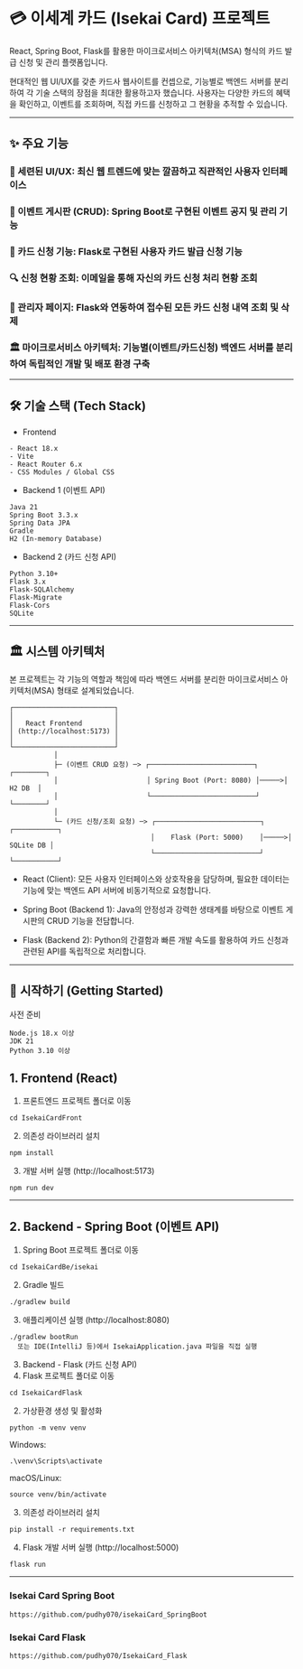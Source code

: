 # 💳 이세계 카드 (Isekai Card) 프로젝트
React, Spring Boot, Flask를 활용한 마이크로서비스 아키텍처(MSA) 형식의 카드 발급 신청 및 관리 플랫폼입니다.

현대적인 웹 UI/UX를 갖춘 카드사 웹사이트를 컨셉으로, 기능별로 백엔드 서버를 분리하여 각 기술 스택의 장점을 최대한 활용하고자 했습니다. 사용자는 다양한 카드의 혜택을 확인하고, 이벤트를 조회하며, 직접 카드를 신청하고 그 현황을 추적할 수 있습니다.

---

## ✨ 주요 기능
### 🎨 세련된 UI/UX: 최신 웹 트렌드에 맞는 깔끔하고 직관적인 사용자 인터페이스

### 📢 이벤트 게시판 (CRUD): Spring Boot로 구현된 이벤트 공지 및 관리 기능

### 📝 카드 신청 기능: Flask로 구현된 사용자 카드 발급 신청 기능

### 🔍 신청 현황 조회: 이메일을 통해 자신의 카드 신청 처리 현황 조회

### 🔐 관리자 페이지: Flask와 연동하여 접수된 모든 카드 신청 내역 조회 및 삭제

### 🏛️ 마이크로서비스 아키텍처: 기능별(이벤트/카드신청) 백엔드 서버를 분리하여 독립적인 개발 및 배포 환경 구축

---

## 🛠️ 기술 스택 (Tech Stack)
- Frontend
```
- React 18.x
- Vite
- React Router 6.x
- CSS Modules / Global CSS
```

- Backend 1 (이벤트 API)
```
Java 21
Spring Boot 3.3.x
Spring Data JPA
Gradle
H2 (In-memory Database)
```

- Backend 2 (카드 신청 API)
```
Python 3.10+
Flask 3.x
Flask-SQLAlchemy
Flask-Migrate
Flask-Cors
SQLite
```

---

## 🏛️ 시스템 아키텍처

본 프로젝트는 각 기능의 역할과 책임에 따라 백엔드 서버를 분리한 마이크로서비스 아키텍처(MSA) 형태로 설계되었습니다.

```
┌─────────────────────────┐
│                         │
│   React Frontend        │
│ (http://localhost:5173) │
│                         │
└─────────────────────────┘
           │
           ├─ (이벤트 CRUD 요청) ─> ┌──────────────────────────┐      ┌────────┐
           │                      │ Spring Boot (Port: 8080) │─────>│ H2 DB  │
           │                      └──────────────────────────┘      └────────┘
           │
           └─ (카드 신청/조회 요청) ─> ┌──────────────────────────┐      ┌───────────┐
                                   │    Flask (Port: 5000)    │─────>│ SQLite DB │
                                   └──────────────────────────┘      └───────────┘

```

- React (Client): 모든 사용자 인터페이스와 상호작용을 담당하며, 필요한 데이터는 기능에 맞는 백엔드 API 서버에 비동기적으로 요청합니다.
 
- Spring Boot (Backend 1): Java의 안정성과 강력한 생태계를 바탕으로 이벤트 게시판의 CRUD 기능을 전담합니다.

- Flask (Backend 2): Python의 간결함과 빠른 개발 속도를 활용하여 카드 신청과 관련된 API를 독립적으로 처리합니다.

---

## 🚀 시작하기 (Getting Started)
사전 준비
```
Node.js 18.x 이상
JDK 21
Python 3.10 이상
```

## 1. Frontend (React)
1. 프론트엔드 프로젝트 폴더로 이동
```
cd IsekaiCardFront
```

 2. 의존성 라이브러리 설치
```
npm install
```

3. 개발 서버 실행 (http://localhost:5173)
```
npm run dev
```

---

## 2. Backend - Spring Boot (이벤트 API)
 1. Spring Boot 프로젝트 폴더로 이동
```
cd IsekaiCardBe/isekai
```

 2. Gradle 빌드
```
./gradlew build
```
 
 3. 애플리케이션 실행 (http://localhost:8080)
```
./gradlew bootRun
  또는 IDE(IntelliJ 등)에서 IsekaiApplication.java 파일을 직접 실행
```

3. Backend - Flask (카드 신청 API)
 1. Flask 프로젝트 폴더로 이동
```
cd IsekaiCardFlask
```
 2. 가상환경 생성 및 활성화
```
python -m venv venv
```

 Windows:
 ```
.\venv\Scripts\activate
```

 macOS/Linux:
```
source venv/bin/activate
```

 3. 의존성 라이브러리 설치
```
pip install -r requirements.txt
```

 4. Flask 개발 서버 실행 (http://localhost:5000) 
```
flask run
```

---


### Isekai Card Spring Boot 
```
https://github.com/pudhy070/isekaiCard_SpringBoot
```

### Isekai Card Flask 
```
https://github.com/pudhy070/IsekaiCard_Flask
```
